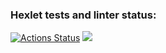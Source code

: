 ### Hexlet tests and linter status:
[![Actions Status](https://github.com/ZKibanov/frontend-project-lvl1/workflows/hexlet-check/badge.svg)](https://github.com/ZKibanov/frontend-project-lvl1/actions)
<a href="https://codeclimate.com/github/codeclimate/codeclimate/maintainability"><img src="https://api.codeclimate.com/v1/badges/a99a88d28ad37a79dbf6/maintainability" /></a>